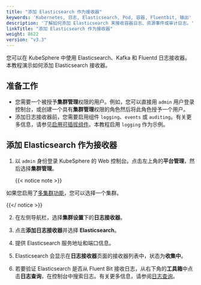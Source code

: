 ```yaml
---
title: "添加 Elasticsearch 作为接收器"
keywords: 'Kubernetes, 日志, Elasticsearch, Pod, 容器, Fluentbit, 输出'
description: '了解如何添加 Elasticsearch 来接收容器日志、资源事件或审计日志。'
linkTitle: "添加 Elasticsearch 作为接收器"
weight: 8622
version: "v3.3"
---
```

您可以在 KubeSphere 中使用 Elasticsearch、Kafka 和 Fluentd 日志接收器。本教程演示如何添加 Elasticsearch 接收器。

## 准备工作

- 您需要一个被授予**集群管理**权限的用户。例如，您可以直接用 `admin` 用户登录控制台，或创建一个具有**集群管理**权限的角色然后将此角色授予一个用户。
- 添加日志接收器前，您需要启用组件 `logging`、`events` 或 `auditing`。有关更多信息，请参见[启用可插拔组件](../../../../pluggable-components/)。本教程启用 `logging` 作为示例。

## 添加 Elasticsearch 作为接收器

1. 以 `admin` 身份登录 KubeSphere 的 Web 控制台。点击左上角的**平台管理**，然后选择**集群管理**。

    {{< notice note >}}

如果您启用了[多集群功能](../../../../multicluster-management/)，您可以选择一个集群。

{{</ notice >}} 

2. 在左侧导航栏，选择**集群设置**下的**日志接收器**。

3. 点击**添加日志接收器**并选择 **Elasticsearch**。

4. 提供 Elasticsearch 服务地址和端口信息。

5. Elasticsearch 会显示在**日志接收器**页面的接收器列表中，状态为**收集中**。

6. 若要验证 Elasticsearch 是否从 Fluent Bit 接收日志，从右下角的**工具箱**中点击**日志查询**，在控制台中搜索日志。有关更多信息，请参阅[日志查询](../../../../toolbox/log-query/)。

